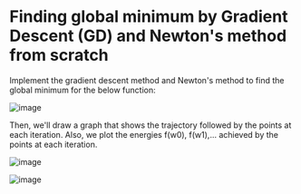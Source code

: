 # Finding global minimum by Gradient Descent (GD) and Newton's method from scratch

Implement the gradient descent method and Newton's method to find the global minimum for the below function:

![image](https://user-images.githubusercontent.com/97136976/148149369-380d5d20-c0e4-433c-a361-fbc03224e59e.png)

Then, we'll draw a graph that shows the trajectory followed by the points at each iteration. Also, we plot the energies f(w0), f(w1),... achieved by the points at each iteration.

![image](https://user-images.githubusercontent.com/97136976/148149565-c3e6c89c-ebe5-4c0e-ae96-b2b436c74c67.png)


![image](https://user-images.githubusercontent.com/97136976/148149598-eeab95ce-817f-4b15-a5b2-3dd388d997cf.png)
